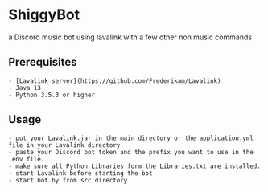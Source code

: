 # ShiggyBot
a Discord music bot using lavalink with a few other non music commands

## Prerequisites
    - [Lavalink server](https://github.com/Frederikam/Lavalink)
    - Java 13
    - Python 3.5.3 or higher

## Usage
    - put your Lavalink.jar in the main directory or the application.yml file in your Lavalink directory.
    - paste your Discord bot token and the prefix you want to use in the .env file.
    - make sure all Python Libraries form the Libraries.txt are installed.
    - start Lavalink before starting the bot
    - start bot.by from src directory
